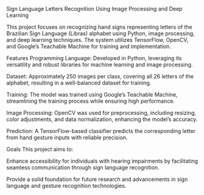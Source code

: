 Sign Language Letters Recognition Using Image Processing and Deep Learning

This project focuses on recognizing hand signs representing letters of the Brazilian Sign Language (Libras) alphabet using Python, image processing, and deep learning techniques. The system utilizes TensorFlow, OpenCV, and Google’s Teachable Machine for training and implementation.

Features
Programming Language: Developed in Python, leveraging its versatility and robust libraries for machine learning and image processing.

Dataset: Approximately 250 images per class, covering all 26 letters of the alphabet, resulting in a well-balanced dataset for training.

Training: The model was trained using Google’s Teachable Machine, streamlining the training process while ensuring high performance.

Image Processing: OpenCV was used for preprocessing, including resizing, color adjustments, and data normalization, enhancing the model’s accuracy.

Prediction: A TensorFlow-based classifier predicts the corresponding letter from hand gesture inputs with reliable precision.

Goals
This project aims to:

Enhance accessibility for individuals with hearing impairments by facilitating seamless communication through sign language recognition.

Provide a solid foundation for future research and advancements in sign language and gesture recognition technologies.

